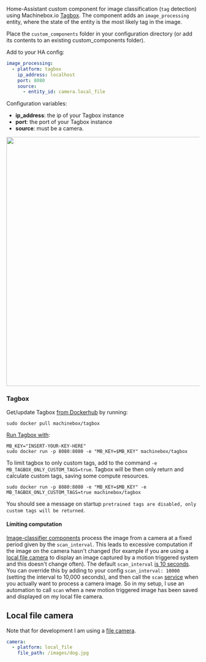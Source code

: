 Home-Assistant custom component for image classification (`tag` detection) using Machinebox.io [Tagbox](https://machinebox.io/docs/tagbox/recognizing-images). The component adds an `image_processing` entity, where the state of the entity is the most likely tag in the image. 

Place the `custom_components` folder in your configuration directory (or add its contents to an existing custom_components folder).

Add to your HA config:
```yaml
image_processing:
  - platform: tagbox
    ip_address: localhost
    port: 8080
    source:
      - entity_id: camera.local_file
```

Configuration variables:
- **ip_address**: the ip of your Tagbox instance
- **port**: the port of your Tagbox instance
- **source**: must be a camera.

<p align="center">
<img src="https://github.com/robmarkcole/HASS-Machinebox-Tagbox/blob/master/tagbox_usage.png" width="650">
</p>

### Tagbox
Get/update Tagbox [from Dockerhub](https://hub.docker.com/r/machinebox/tagbox/) by running:
```
sudo docker pull machinebox/tagbox
```

[Run Tagbox with](https://machinebox.io/docs/tagbox/recognizing-images):
```
MB_KEY="INSERT-YOUR-KEY-HERE"
sudo docker run -p 8080:8080 -e "MB_KEY=$MB_KEY" machinebox/tagbox
```
To limit tagbox to only custom tags, add to the command `-e MB_TAGBOX_ONLY_CUSTOM_TAGS=true`. Tagbox will be then only return and calculate custom tags, saving some compute resources.
```
sudo docker run -p 8080:8080 -e "MB_KEY=$MB_KEY" -e MB_TAGBOX_ONLY_CUSTOM_TAGS=true machinebox/tagbox
```
You should see a message on startup `pretrained tags are disabled, only custom tags will be returned`.

#### Limiting computation
[Image-classifier components](https://www.home-assistant.io/components/image_processing/) process the image from a camera at a fixed period given by the `scan_interval`. This leads to excessive computation if the image on the camera hasn't changed (for example if you are using a [local file camera](https://www.home-assistant.io/components/camera.local_file/) to display an image captured by a motion triggered system and this doesn't change often). The default `scan_interval` [is 10 seconds](https://github.com/home-assistant/home-assistant/blob/98e4d514a5130b747112cc0788fc2ef1d8e687c9/homeassistant/components/image_processing/__init__.py#L27). You can override this by adding to your config `scan_interval: 10000` (setting the interval to 10,000 seconds), and then call the `scan` [service](https://github.com/home-assistant/home-assistant/blob/98e4d514a5130b747112cc0788fc2ef1d8e687c9/homeassistant/components/image_processing/__init__.py#L62) when you actually want to process a camera image. So in my setup, I use an automation to call `scan` when a new motion triggered image has been saved and displayed on my local file camera.


## Local file camera
Note that for development I am using a [file camera](https://www.home-assistant.io/components/camera.local_file/).
```yaml
camera:
  - platform: local_file
    file_path: /images/dog.jpg
```
